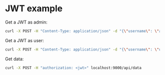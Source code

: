# JWT example

Get a JWT as admin:
```bash
curl -X POST -H "Content-Type: application/json" -d "{\"username\": \"admin\", \"password\": \"admin\"}" localhost:9000/login
```

Get a JWT as user:
```bash
curl -X POST -H "Content-Type: application/json" -d "{\"username\": \"user\", \"password\": \"user\"}" localhost:9000/login
```

Get data:
```bash
curl -X POST -H "authorization: <jwt>" localhost:9000/api/data
```
